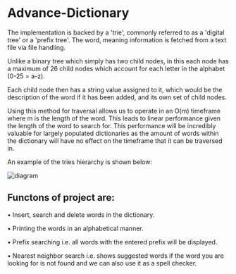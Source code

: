 # Advance-Dictionary


The implementation is backed by a 'trie', commonly referred to as a 'digital tree' or a 'prefix tree'. The word, meaning information is fetched from a text file via file handling.

Unlike a binary tree which simply has two child nodes, in this each node has a maximum of 26 child nodes which account for each letter in the alphabet (0-25 = a-z).

Each child node then has a string value assigned to it, which would be the description of the word if it has been added, and its own set of child nodes.

Using this method for traversal allows us to operate in an O(m) timeframe where m is the length of the word. This leads to linear performance given the length of the word to search for. This performance will be incredibly valuable for largely populated dictionaries as the amount of words within the dictionary will have no effect on the timeframe that it can be traversed in.

An example of the tries hierarchy is shown below:

![diagram](https://user-images.githubusercontent.com/68197328/126761523-d4784782-dd0b-43c4-9eea-2bdc9f3f01fa.png)


## Functons of project are:</br>

• Insert, search and delete words in the dictionary.

• Printing the words in an alphabetical manner.

• Prefix searching i.e. all words with the entered prefix will be displayed.

• Nearest neighbor search i.e. shows suggested words if the word you are looking for is not found and we can also use it as a spell checker.


